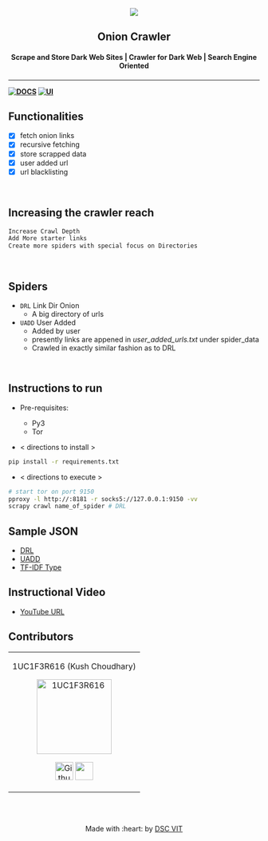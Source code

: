 <p align="center">
<a href="https://dscvit.com">
	<img src="https://user-images.githubusercontent.com/30529572/72455010-fb38d400-37e7-11ea-9c1e-8cdeb5f5906e.png" />
</a>
	<h2 align="center"> Onion Crawler </h2>
	<h4 align="center"> Scrape and Store Dark Web Sites | Crawler for Dark Web | Search Engine Oriented <h4>
</p>

---
[![DOCS](https://img.shields.io/badge/Documentation-see%20docs-green?style=flat-square&logo=appveyor)](INSERT_LINK_FOR_DOCS_HERE) 
  [![UI ](https://img.shields.io/badge/User%20Interface-Link%20to%20UI-orange?style=flat-square&logo=appveyor)](INSERT_UI_LINK_HERE)


## Functionalities
- [x] fetch onion links
- [x] recursive fetching
- [x] store scrapped data
- [x] user added url
- [x] url blacklisting

<br>

## Increasing the crawler reach
```txt
Increase Crawl Depth
Add More starter links
Create more spiders with special focus on Directories
```

<br>

## Spiders
- `DRL` Link Dir Onion
	- A big directory of urls
- `UADD` User Added
	- Added by user
	- presently links are appened in _user_added_urls.txt_ under spider_data
	- Crawled in exactly similar fashion as to DRL

	
<br>


## Instructions to run

* Pre-requisites:
	-  Py3
	-  Tor

* < directions to install > 
```bash
pip install -r requirements.txt
```

* < directions to execute >

```bash
# start tor on port 9150
pproxy -l http://:8181 -r socks5://127.0.0.1:9150 -vv
scrapy crawl name_of_spider # DRL
```

## Sample JSON
- [DRL](https://github.com/1UC1F3R616/onion-crawler/blob/master/dark_web_scraping/scraped_data_DRL_2020-07-02T00-58-53.json)
- [UADD](https://github.com/1UC1F3R616/onion-crawler/blob/master/dark_web_scraping/scraped_data_UADD_2020-07-02T08-06-50.json)
- [TF-IDF Type](https://github.com/1UC1F3R616/onion-crawler/blob/master/dark_web_scraping/scraped_data.json)

## Instructional Video
- [YouTube URL](https://www.youtube.com/watch?v=AGe3Mh91pNA)

## Contributors

<table>
<tr align="center">


<td>

1UC1F3R616 (Kush Choudhary)

<p align="center">
<img src = "https://miro.medium.com/fit/c/160/160/2*_T9qFh8Bg-Mc6UX8JAMtvg.jpeg" width="150" height="150" alt="1UC1F3R616">
</p>
<p align="center">
<a href = "https://github.com/1UC1F3R616"><img src = "http://www.iconninja.com/files/241/825/211/round-collaboration-social-github-code-circle-network-icon.svg" width="36" height = "36" alt="Github of Kush Choudhary aka 1UC1F3R616"/></a>
<a href = "https://www.linkedin.com/in/kush-choudhary-567b38169/">
<img src = "http://www.iconninja.com/files/863/607/751/network-linkedin-social-connection-circular-circle-media-icon.svg" width="36" height="36"/>
</a>
</p>
</td>

</tr>
  </table>

<br>
<br>

<p align="center">
	Made with :heart: by <a href="https://dscvit.com">DSC VIT</a>
</p>

